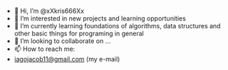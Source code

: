- 👋 Hi, I’m @xXkris666Xx
- 👀 I’m interested in new projects and learning opportunities
- 🌱 I’m currently learning foundations of algorithms, data structures and other basic things for programing in general
- 💞️ I’m looking to collaborate on ...
- 📫 How to reach me:
- iagojacob11@gmail.com (my e-mail)
